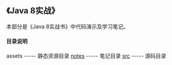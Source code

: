 ## 《Java 8实战》
本部分是《Java 8实战书》中代码演示及学习笔记。

#### 目录说明
assets      ----- 静态资源目录
[notes](./notes)       ----- 笔记目录
[src](./src)            ----- 源码目录